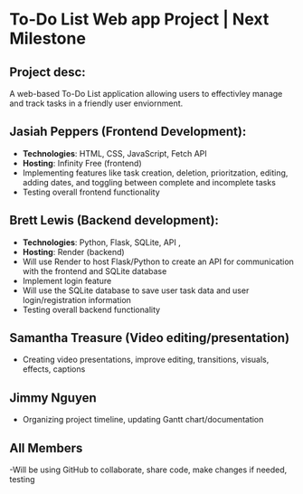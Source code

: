 # To-Do List Web app Project | Next Milestone 
## Project desc: 
A web-based To-Do List application allowing users to effectivley manage and track tasks in a friendly user enviornment. 
## Jasiah Peppers (Frontend Development): 
 - **Technologies**: HTML, CSS, JavaScript, Fetch API
 - **Hosting**: Infinity Free (frontend)
 - Implementing features like task creation, deletion, prioritzation, editing, adding dates, and toggling between complete and incomplete tasks
 - Testing overall frontend functionality 
## Brett Lewis (Backend development): 
 - **Technologies**: Python, Flask, SQLite, API ,
 - **Hosting**: Render (backend)
 - Will use Render to host Flask/Python to create an API for communication with the frontend and SQLite database
 - Implement login feature 
 - Will use the SQLite database to save user task data and user login/registration information
 - Testing overall backend functionality 
## Samantha Treasure (Video editing/presentation) 
 - Creating video presentations, improve editing, transitions, visuals, effects, captions 
## Jimmy Nguyen 
 - Organizing project timeline, updating Gantt chart/documentation 


## All Members 
-Will be using GitHub to collaborate, share code, make changes if needed, testing


